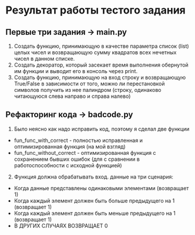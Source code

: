 # Результат работы тестого задания
## Первые три задания -> main.py
1. Создать функцию, принимающую в качестве параметра список (list) целых чисел и возвращающую сумму квадратов всех нечетных чисел в данном списке.
2. Создать декоратор, который засекает время выполнения обернутой им функции и выводит его в консоль через print.
3. Создать функцию, принимающую на вход строку и возвращающую True/False в зависимости от того, можно ли перестановкой символов получить из нее палиндром (строку, одинаково читающуюся слева направо и справа налево)
## Рефакторинг кода -> badcode.py
1. Было неясно как надо исправить код, поэтому я сделал две функции
  * fun_func_with_correct - полностью исправленная и оптимизированная функция (на мой взгляд)
  * fun_func_without_correct -  оптимизированная функция с сохранением бывших ошибок (для с сравнении в работоспособности с исходной функцией)
2. Функция должна обрабатывать вход. данные на три сценария:
  * Когда данные представлены одинаковыми элементами (возвращает 1)
  * Когда каждый элемент должен  быть больше предыдущего на 1 (возвращает 1)
  * Когда каждый элемент должен  быть меньше предыдущего на 1 (возвращает 1)
  * В ДРУГИХ СЛУЧАЯХ ВОЗВРАЩАЕТ 0
